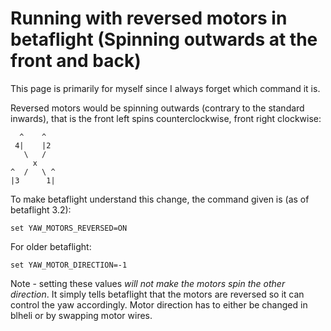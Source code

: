 # Running with reversed motors in betaflight (Spinning outwards at the front and back)

This page is primarily for myself since I always forget which command it is.

Reversed motors would be spinning outwards (contrary to the standard inwards), that is the front left spins counterclockwise, front right clockwise:

      ^    ^
     4|    |2
       \   /
         x
    ^  /   \ ^
    |3      1|

To make betaflight understand this change, the command given is (as of betaflight 3.2):

    set YAW_MOTORS_REVERSED=ON

For older betaflight:

    set YAW_MOTOR_DIRECTION=-1

Note - setting these values _will not make the motors spin the other direction_. It simply tells betaflight that the motors are reversed so it can control the yaw accordingly. Motor direction has to either be changed in blheli or by swapping motor wires.
